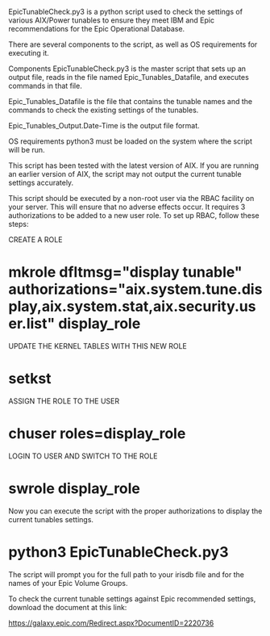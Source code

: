 EpicTunableCheck.py3 is a python script used to check the settings of various AIX/Power tunables to ensure they meet IBM and Epic recommendations for the Epic Operational Database.

There are several components to the script, as well as OS requirements for executing it.

Components
EpicTunableCheck.py3 is the master script that sets up an output file, reads in the file named Epic_Tunables_Datafile, and executes commands in that file.

Epic_Tunables_Datafile is the file that contains the tunable names and the commands to check the existing settings of the tunables.

Epic_Tunables_Output.Date-Time is the output file format.

OS requirements
python3 must be loaded on the system where the script will be run.

This script has been tested with the latest version of AIX. If you are running an earlier version of AIX, the script may not output the current tunable settings accurately.

This script should be executed by a non-root user via the RBAC facility on your server. This will ensure that no adverse effects occur. It requires 3 authorizations to be added to a new user role. To set up RBAC, follow these steps:

CREATE A ROLE
# mkrole dfltmsg="display tunable" authorizations="aix.system.tune.display,aix.system.stat,aix.security.user.list" display_role

UPDATE THE KERNEL TABLES WITH THIS NEW ROLE
# setkst

ASSIGN THE ROLE TO THE USER
# chuser roles=display_role <user name> 

LOGIN TO USER AND SWITCH TO THE ROLE
# swrole display_role

Now you can execute the script with the proper authorizations to display the current tunables settings.
# python3 EpicTunableCheck.py3

The script will prompt you for the full path to your irisdb file and for the names of your Epic Volume Groups.

To check the current tunable settings against Epic recommended settings, download the document at this link:

https://galaxy.epic.com/Redirect.aspx?DocumentID=2220736

